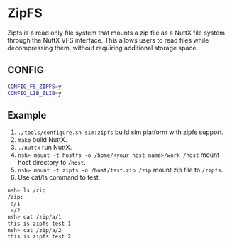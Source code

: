 # ZipFS

Zipfs is a read only file system that mounts a zip file as a NuttX file
system through the NuttX VFS interface. This allows users to read files
while decompressing them, without requiring additional storage space.

## CONFIG

``` bash
CONFIG_FS_ZIPFS=y
CONFIG_LIB_ZLIB=y
```

## Example

1.  `./tools/configure.sh sim:zipfs` build sim platform with zipfs
    support.
2.  `make` build NuttX.
3.  `./nuttx` run NuttX.
4.  `nsh> mount -t hostfs -o /home/<your host name>/work /host` mount
    host directory to `/host`.
5.  `nsh> mount -t zipfs -o /host/test.zip /zip` mount zip file to
    `/zipfs`.
6.  Use cat/ls command to test.

<!-- end list -->

``` bash
nsh> ls /zip
/zip:
 a/1
 a/2
nsh> cat /zip/a/1
this is zipfs test 1
nsh> cat /zip/a/2
this is zipfs test 2
```
